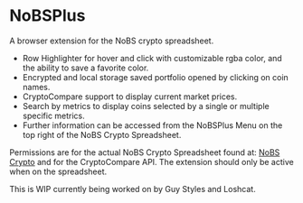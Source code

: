 # NoBSPlus
A browser extension for the NoBS crypto spreadsheet.

* Row Highlighter for hover and click with customizable rgba color, and the ability to save a favorite color.
* Encrypted and local storage saved portfolio opened by clicking on coin names.
* CryptoCompare support to display current market prices.
* Search by metrics to display coins selected by a single or multiple specific metrics.
* Further information can be accessed from the NoBSPlus Menu on the top right of the NoBS Crypto Spreadsheet.

Permissions are for the actual NoBS Crypto Spreadsheet found at: [NoBS Crypto](https://docs.google.com/spreadsheets/u/2/d/e/2PACX-1vTaQSEXx7nayY6FJ8O4icWjTKhQGG4Oup8L7lDy7Pb5oLa2Y-Bv-c_MyFa7kVomltx_aOBw-caJoq47/pubhtml) and for the CryptoCompare API.
The extension should only be active when on the spreadsheet.

This is WIP currently being worked on by Guy Styles and Loshcat.
